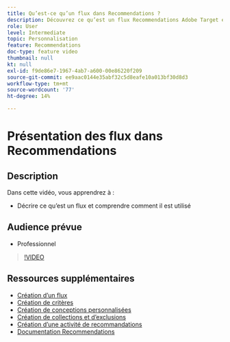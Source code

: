 ```yaml
---
title: Qu’est-ce qu’un flux dans Recommendations ?
description: Découvrez ce qu’est un flux Recommendations Adobe Target et comment il est utilisé
role: User
level: Intermediate
topic: Personnalisation
feature: Recommendations
doc-type: feature video
thumbnail: null
kt: null
exl-id: f9de86e7-1967-4ab7-a600-00e86220f209
source-git-commit: ee9aac0144e35abf32c5d8eafe10a013bf30d8d3
workflow-type: tm+mt
source-wordcount: '77'
ht-degree: 14%

---
```


# Présentation des flux dans Recommendations

## Description

Dans cette vidéo, vous apprendrez à :

* Décrire ce qu’est un flux et comprendre comment il est utilisé

## Audience prévue

* Professionnel

>[!VIDEO](https://video.tv.adobe.com/v/27695?quality=12)

## Ressources supplémentaires

* [Création d’un flux](create-a-feed.md)
* [Création de critères](create-criteria.md)
* [Création de conceptions personnalisées](create-custom-designs.md)
* [Création de collections et d’exclusions](create-collections-and-exclusions.md)
* [Création d’une activité de recommandations](create-a-recommendations-activity.md)
* [Documentation Recommendations](https://docs.adobe.com/content/help/en/target/using/recommendations/recommendations.html)
